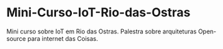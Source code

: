 # Mini-Curso-IoT-Rio-das-Ostras
Mini curso sobre IoT em Rio das Ostras.
Palestra sobre arquiteturas Open-source para internet das Coisas.
